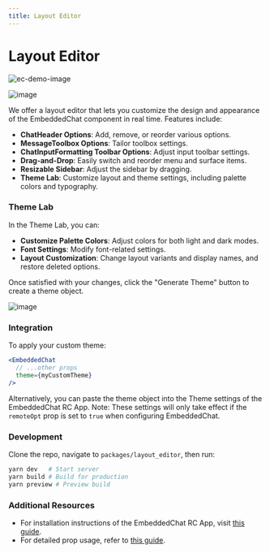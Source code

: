```yaml
---
title: Layout Editor
---
```


# Layout Editor

![ec-demo-image](https://github.com/RocketChat/EmbeddedChat/assets/78961432/b85c7b8a-65e2-4a90-a843-f4072c942ac0)

![image](https://github.com/user-attachments/assets/a42a66af-d8c0-4d3a-aa1a-71f91b07310e)

We offer a layout editor that lets you customize the design and appearance of the EmbeddedChat component in real time. Features include:

- **ChatHeader Options**: Add, remove, or reorder various options.
- **MessageToolbox Options**: Tailor toolbox settings.
- **ChatInputFormatting Toolbar Options**: Adjust input toolbar settings.
- **Drag-and-Drop**: Easily switch and reorder menu and surface items.
- **Resizable Sidebar**: Adjust the sidebar by dragging.
- **Theme Lab**: Customize layout and theme settings, including palette colors and typography.

### Theme Lab

In the Theme Lab, you can:

- **Customize Palette Colors**: Adjust colors for both light and dark modes.
- **Font Settings**: Modify font-related settings.
- **Layout Customization**: Change layout variants and display names, and restore deleted options.

Once satisfied with your changes, click the "Generate Theme" button to create a theme object.

![image](https://github.com/user-attachments/assets/88ab51b6-aac6-41cc-b911-38378ed61e12)

### Integration

To apply your custom theme:

```jsx
<EmbeddedChat
  // ...other props
  theme={myCustomTheme}
/>
```

Alternatively, you can paste the theme object into the Theme settings of the EmbeddedChat RC App. Note: These settings will only take effect if the `remoteOpt` prop is set to `true` when configuring EmbeddedChat.

### Development

Clone the repo, navigate to `packages/layout_editor`, then run:

```bash
yarn dev   # Start server
yarn build # Build for production
yarn preview # Preview build
```

### Additional Resources

- For installation instructions of the EmbeddedChat RC App, visit [this guide](../Usage/ec_rc_setup.md).
- For detailed prop usage, refer to [this guide](embeddedchat_setup.md).
